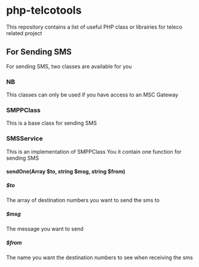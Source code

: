 # php-telcotools
This repository contains a list of useful PHP class or librairies for teleco related project


## For Sending SMS
For sending SMS, two classes are available for you

### NB
This classes can only be used if you have access to an MSC Gateway

### SMPPClass
This is a base class for sending SMS

### SMSService

This is an implementation of SMPPClass
You it contain one function for sending SMS

#### sendOne(Array $to, string $msg, string $from)

##### $to 
The array of destination numbers you want to send the sms to

##### $msg 
The message you want to send

##### $from 
The name you want the destination numbers to see when receiving the sms
